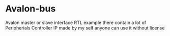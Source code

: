 # Avalon-bus
Avalon master or slave interface RTL example
there contain a lot of Peripherials Controller IP made by my self
anyone can use it without license
